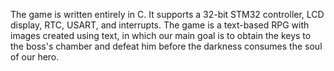 The game is written entirely in C. It supports a 32-bit STM32 controller, LCD display, RTC, USART, and interrupts. The game is a text-based RPG with images created using text, in which our main goal is to obtain the keys to the boss's chamber and defeat him before the darkness consumes the soul of our hero.
